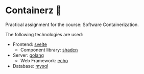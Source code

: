 # Containerz 🐳
Practical assignment for the course: Software Containerization.

The following technologies are used:
- Frontend: [svelte](https://svelte.dev/)
  - Component library: [shadcn](https://www.shadcn-svelte.com/)
- Server: [golang](https://go.dev/)
  - Web Framework: [echo](https://echo.labstack.com/)
- Database: [mysql](https://www.mysql.com/)

